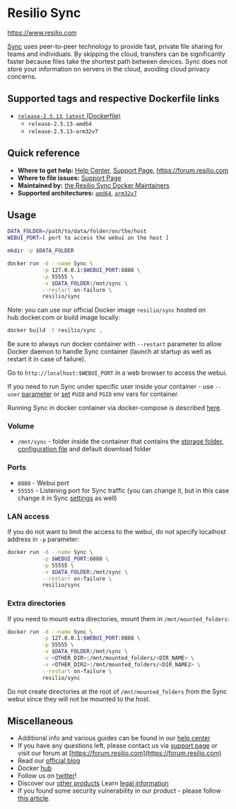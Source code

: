 # Resilio Sync

<https://www.resilio.com>

[Sync](https://www.resilio.com/individuals/) uses peer-to-peer technology to provide fast, private file sharing for teams and individuals. By skipping the cloud, transfers can be significantly faster because files take the shortest path between devices. Sync does not store your information on servers in the cloud, avoiding cloud privacy concerns.

## Supported tags and respective Dockerfile links

* [`release-2.5.13`, `latest` (Dockerfile)](https://github.com/bt-sync/sync-docker/blob/2.5.13/Dockerfile)
  * `release-2.5.13-amd64`
  * `release-2.5.13-arm32v7`

## Quick reference

* **Where to get help:**
  [Help Center](https://help.getsync.com), [Support Page](https://help.getsync.com/hc/en-us/requests/new?ticket_form_id=91563), <https://forum.resilio.com>
* **Where to file issues:** [Support Page](https://help.getsync.com/hc/en-us/requests/new?ticket_form_id=91563)
* **Maintained by:** [the Resilio Sync Docker Maintainers](https://github.com/bt-sync/sync-docker)
* **Supported architectures:** [`amd64`](https://hub.docker.com/r/amd64/ubuntu/), [`arm32v7`](https://hub.docker.com/r/arm32v7/ubuntu/)

## Usage

```bash
DATA_FOLDER=/path/to/data/folder/on/the/host
WEBUI_PORT=[ port to access the webui on the host ]

mkdir -p $DATA_FOLDER

docker run -d --name Sync \
           -p 127.0.0.1:$WEBUI_PORT:8888 \
           -p 55555 \
           -v $DATA_FOLDER:/mnt/sync \
           --restart on-failure \
           resilio/sync
```

Note: you can use our official Docker image `resilio/sync` hosted on hub.docker.com or build image locally:

```bash
docker build -t resilio/sync .
```

Be sure to always run docker container with `--restart` parameter to allow Docker daemon to handle Sync container (launch at startup as well as restart it in case of failure).

Go to `http://localhost:$WEBUI_PORT` in a web browser to access the webui.

If you need to run Sync under specific user inside your container - use `--user` [parameter](https://docs.docker.com/engine/reference/run/#user) or [set](https://www.linuxserver.io/docs/puid-pgid/) `PUID` and `PGID` env vars for container.

Running Sync in docker container via docker-compose is described [here](https://github.com/bt-sync/sync-docker/tree/master/docker-compose).

### Volume

* `/mnt/sync` - folder inside the container that contains the [storage folder](https://help.resilio.com/hc/en-us/articles/206664690-Sync-Storage-folder), [configuration file](https://help.resilio.com/hc/en-us/articles/206178884) and default download folder

### Ports

* `8888` - Webui port
* `55555` - Listening port for Sync traffic (you can change it, but in this case change it in Sync [settings](https://help.resilio.com/hc/en-us/articles/204762669-Sync-Preferences) as well)

### LAN access

If you do not want to limit the access to the webui, do not specify localhost address in `-p` parameter:

```bash
docker run -d --name Sync \
           -p $WEBUI_PORT:8888 \
           -p 55555 \
           -v $DATA_FOLDER:/mnt/sync \
           --restart on-failure \
           resilio/sync
```

### Extra directories

If you need to mount extra directories, mount them in `/mnt/mounted_folders`:

```bash
docker run -d --name Sync \
           -p 127.0.0.1:$WEBUI_PORT:8888 \
           -p 55555 \
           -v $DATA_FOLDER:/mnt/sync \
           -v <OTHER_DIR>:/mnt/mounted_folders/<DIR_NAME> \
           -v <OTHER_DIR2>:/mnt/mounted_folders/<DIR_NAME2> \
           --restart on-failure \
           resilio/sync
```

Do not create directories at the root of `/mnt/mounted_folders` from the Sync webui since they will not be mounted to the host.

## Miscellaneous

* Additional info and various guides can be found in our [help center](https://help.resilio.com)
* If you have any questions left, please contact us via [support page](https://help.resilio.com/hc/en-us/requests/new?ticket_form_id=91563) or visit our forum at [https://forum.resilio.com](https://forum.resilio.com)
* Read our [official blog](https://www.resilio.com/blog/)
* Docker [hub](https://hub.docker.com/r/resilio/sync/)
* Follow us on [twitter](https://twitter.com/intent/follow?original_referer=https%3A%2F%2Fwww.resilio.com%2Findividuals%2F&ref_src=twsrc%5Etfw&region=follow_link&screen_name=ResilioInc&tw_p=followbutton)!
* Discover our [other products](https://www.resilio.com/sync-vs-connect/)
 Learn [legal information](https://www.resilio.com/legal/privacy/)
* If you found some security vulnerability in our product - please follow [this article](https://help.resilio.com/hc/en-us/articles/360000294599-How-to-Report-Security-Vulnerabilities-to-Resilio-Inc-).
